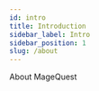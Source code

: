 ```yaml
---
id: intro
title: Introduction
sidebar_label: Intro
sidebar_position: 1
slug: /about
---
```


About MageQuest